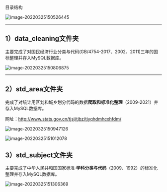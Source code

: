 目录结构

![image-20220325150526445](https://gitee.com/yang-chuanwei/typora-img/raw/master/img/image-20220325150526445.png)

---

## 1）data_cleaning文件夹

主要完成了对国民经济行业分类与代码(GB/4754-2017、2002、2011)三年的国标整理并存入MySQL数据库。

![image-20220325150806875](https://gitee.com/yang-chuanwei/typora-img/raw/master/img/image-20220325150806875.png)



---

## 2）std_area文件夹

完成了对统计用区划和城乡划分代码的数据**爬取和标准化整理**（2009-2021）并存入MySQL数据库。

网址：http://www.stats.gov.cn/tjsj/tjbz/tjyqhdmhcxhfdm/

![image-20220325150947126](https://gitee.com/yang-chuanwei/typora-img/raw/master/img/image-20220325150947126.png)

![image-20220325151012078](https://gitee.com/yang-chuanwei/typora-img/raw/master/img/image-20220325151012078.png)

## 3）std_subject文件夹

主要完成了中华人民共和国国家标准·**学科分类与代码**（2009、1992）的标准化整理并存入MySQL数据库。

![image-20220325151306369](https://gitee.com/yang-chuanwei/typora-img/raw/master/img/image-20220325151306369.png)

